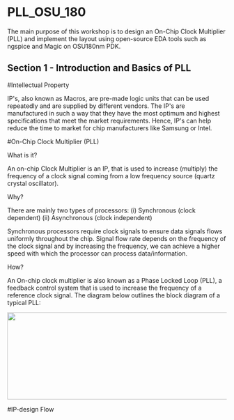 # PLL_OSU_180
The main purpose of this workshop is to design an On-Chip Clock Multiplier (PLL) and implement the layout using open-source EDA tools such as ngspice and Magic on OSU180nm PDK.

## Section 1 - Introduction and Basics of PLL

#Intellectual Property

IP's, also known as Macros, are pre-made logic units that can be used repeatedly and are supplied by different vendors. The IP's are manufactured in such a way that they have the most optimum and highest specifications that meet the market requirements. Hence, IP's can help reduce the time to market for chip manufacturers like Samsung or Intel.

#On-Chip Clock Multiplier (PLL)

What is it?

An on-chip Clock Multiplier is an IP, that is used to increase (multiply) the frequency of a clock signal coming from a low frequency source (quartz crystal oscillator). 

Why?

There are mainly two types of processors: (i) Synchronous (clock dependent) (ii) Asynchronous (clock independent)

Synchronous processors require clock signals to ensure data signals flows uniformly throughout the chip. Signal flow rate depends on the frequency of the clock signal and by increasing the frequency, we can achieve a higher speed with which the processor can process data/information.

How?

An On-chip clock multiplier is also known as a Phase Locked Loop (PLL), a feedback control system that is used to increase the frequency of a reference clock signal. The diagram below outlines the block diagram of a typical PLL:

<p align="center">
  <img width="600" height="200" src="https://imgur.com/JAmWoEK"
</p>




#IP-design Flow

